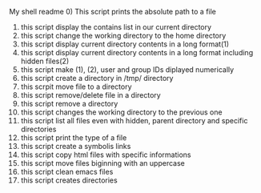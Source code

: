 My shell readme
0) This script prints the absolute path to a file
1) this script display the contains list in our current directory
2) this script change the working directory to the home directory
3) this script display current directory contents in a long format(1)
4) this script display current directory contents in a long format including hidden files(2)
5) this script make (1), (2), user and group IDs diplayed numerically
6) this script create a directory in /tmp/ directory
7) this scrpit move file to a directory
8) this script remove/delete file in a directory
9) this script remove a directory
10) this script changes the working directory to the previous one
11) this script list all files even with hidden, parent
 directory and specific directories
12) this script print the type of a file
13) this script create a symbolis links
14) this script copy html files with specific informations
15) this script move files biginning with an uppercase 
16) this script clean emacs files
17) this script creates directories
